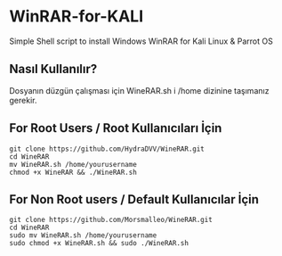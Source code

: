 # WinRAR-for-KALI
Simple Shell script to install Windows WinRAR for Kali Linux &amp; Parrot OS 

Nasıl Kullanılır?
----------------------------------------

Dosyanın düzgün çalışması için WineRAR.sh i /home dizinine taşımanız gerekir.

For Root Users / Root Kullanıcıları İçin
----------------------------------------

    git clone https://github.com/HydraDVV/WineRAR.git
    cd WineRAR
    mv WineRAR.sh /home/yourusername
    chmod +x WineRAR && ./WineRAR.sh

For Non Root users / Default Kullanıcılar İçin
----------------------------------------

    git clone https://github.com/Morsmalleo/WineRAR.git
    cd WineRAR
    sudo mv WineRAR.sh /home/yourusername
    sudo chmod +x WineRAR.sh && sudo ./WineRAR.sh

